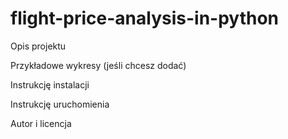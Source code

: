 # flight-price-analysis-in-python

Opis projektu

Przykładowe wykresy (jeśli chcesz dodać)

Instrukcję instalacji

Instrukcję uruchomienia

Autor i licencja
